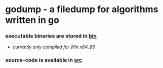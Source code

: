 # godump - a filedump for algorithms written in go

### __executable binaries__ are stored in [__bin__](./bin)
+ *currently only compiled for Win x64_86*

### __source-code__ is available in [__src__](./src)